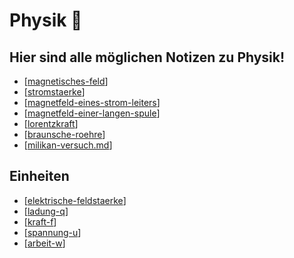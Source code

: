 # Physik 🍎
## Hier sind alle möglichen Notizen zu Physik!
- [[magnetisches-feld]]
- [[stromstaerke]]
- [[magnetfeld-eines-strom-leiters]]
- [[magnetfeld-einer-langen-spule]]
- [[lorentzkraft]]
- [[braunsche-roehre]]
- [[milikan-versuch.md]]

## Einheiten
- [[elektrische-feldstaerke]]
- [[ladung-q]]
- [[kraft-f]]
- [[spannung-u]]
- [[arbeit-w]]

[//begin]: # "Autogenerated link references for markdown compatibility"
[magnetisches-feld]: notes/magnetisches-feld.md "Magnetisches Feld"
[stromstaerke]: notes/stromstaerke.md "Stromstärke"
[magnetfeld-eines-strom-leiters]: notes/magnetfeld-eines-strom-leiters.md "Magnetfeld eines stromdurchflossenen Leiters"
[magnetfeld-einer-langen-spule]: notes/magnetfeld-einer-langen-spule.md "Magnetfeld einer langen Spule"
[lorentzkraft]: notes/lorentzkraft.md "Lorentzkraft"
[braunsche-roehre]: notes/braunsche-roehre.md "Braun’sche Röhre"
[milikan-versuch.md]: notes/milikan-versuch.md "Milikan Versuch"
[elektrische-feldstaerke]: notes/elektrische-feldstaerke.md "Elektrische Feldstärke $F_{el}$"
[ladung-q]: notes/ladung-q.md "Ladung $Q$"
[kraft-f]: notes/kraft-f.md "Kraft $F$"
[spannung-u]: notes/spannung-u.md "Die Spannung / El. potenzial $U$"
[arbeit-w]: notes/arbeit-w.md "Die Arbeit $W$"
[//end]: # "Autogenerated link references"